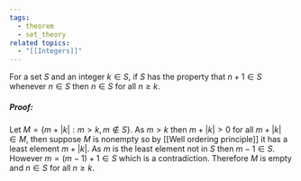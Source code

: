 ```yaml
---
tags:
  - theorem
  - set_theory
related topics:
  - "[[Integers]]"
---
```

For a set $S$ and an integer $k\in S$, if $S$ has the property that $n+1 \in S$ whenever $n\in S$ then $n\in S$ for all $n\geq k$.
##### Proof:
Let $M=\{m + |k|: m > k, m\notin S\}$. As $m>k$ then $m+|k| > 0$ for all $m+|k|\in M$, then suppose $M$ is nonempty so by [[Well ordering principle]] it has a least element $m + |k|$. As $m$ is the least element not in $S$ then $m-1\in S$. However $m = (m-1) + 1 \in S$ which is a contradiction. Therefore $M$ is empty and $n\in S$ for all $n\geq k$.